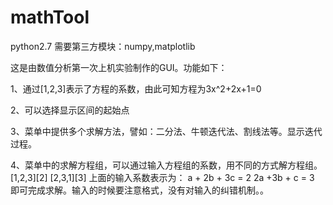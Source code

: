 # mathTool
python2.7   需要第三方模块：numpy,matplotlib

这是由数值分析第一次上机实验制作的GUI。功能如下：

1、通过[1,2,3]表示了方程的系数，由此可知方程为3x^2+2x+1=0

2、可以选择显示区间的起始点

3、菜单中提供多个求解方法，譬如：二分法、牛顿迭代法、割线法等。显示迭代过程。

4、菜单中的求解方程组，可以通过输入方程组的系数，用不同的方式解方程组。
[1,2,3][2]
[2,3,1][3]
上面的输入系数表示为：
a + 2b + 3c = 2
2a +3b + c  = 3
即可完成求解。输入的时候要注意格式，没有对输入的纠错机制。。
